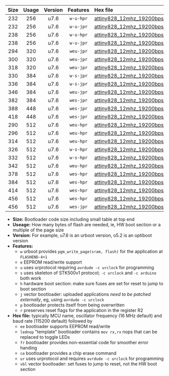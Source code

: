 |Size|Usage|Version|Features|Hex file|
|:-:|:-:|:-:|:-:|:--|
|232|256|u7.6|`w-u-hpr`|[attiny828_12mhz_19200bps_ur.hex](https://raw.githubusercontent.com/stefanrueger/urboot/main//attiny828_12mhz_19200bps_ur.hex)|
|232|256|u7.6|`w-u-jpr`|[attiny828_12mhz_19200bps_ur_vbl.hex](https://raw.githubusercontent.com/stefanrueger/urboot/main//attiny828_12mhz_19200bps_ur_vbl.hex)|
|238|256|u7.6|`w-u-hpr`|[attiny828_12mhz_19200bps_lednop_ur.hex](https://raw.githubusercontent.com/stefanrueger/urboot/main//attiny828_12mhz_19200bps_lednop_ur.hex)|
|238|256|u7.6|`w-u-jpr`|[attiny828_12mhz_19200bps_lednop_ur_vbl.hex](https://raw.githubusercontent.com/stefanrueger/urboot/main//attiny828_12mhz_19200bps_lednop_ur_vbl.hex)|
|294|320|u7.6|`weu-jpr`|[attiny828_12mhz_19200bps_ee_ur_vbl.hex](https://raw.githubusercontent.com/stefanrueger/urboot/main//attiny828_12mhz_19200bps_ee_ur_vbl.hex)|
|300|320|u7.6|`weu-jpr`|[attiny828_12mhz_19200bps_ee_lednop_ur_vbl.hex](https://raw.githubusercontent.com/stefanrueger/urboot/main//attiny828_12mhz_19200bps_ee_lednop_ur_vbl.hex)|
|318|320|u7.6|`weu-jpr`|[attiny828_12mhz_19200bps_ee_lednop_fr_ur_vbl.hex](https://raw.githubusercontent.com/stefanrueger/urboot/main//attiny828_12mhz_19200bps_ee_lednop_fr_ur_vbl.hex)|
|330|384|u7.6|`w-s-jpr`|[attiny828_12mhz_19200bps_vbl.hex](https://raw.githubusercontent.com/stefanrueger/urboot/main//attiny828_12mhz_19200bps_vbl.hex)|
|336|384|u7.6|`w-s-jpr`|[attiny828_12mhz_19200bps_lednop_vbl.hex](https://raw.githubusercontent.com/stefanrueger/urboot/main//attiny828_12mhz_19200bps_lednop_vbl.hex)|
|346|384|u7.6|`weu-jpr`|[attiny828_12mhz_19200bps_ee_lednop_fr_ce_ur_vbl.hex](https://raw.githubusercontent.com/stefanrueger/urboot/main//attiny828_12mhz_19200bps_ee_lednop_fr_ce_ur_vbl.hex)|
|382|384|u7.6|`wes-jpr`|[attiny828_12mhz_19200bps_ee_vbl.hex](https://raw.githubusercontent.com/stefanrueger/urboot/main//attiny828_12mhz_19200bps_ee_vbl.hex)|
|388|448|u7.6|`wes-jpr`|[attiny828_12mhz_19200bps_ee_lednop_vbl.hex](https://raw.githubusercontent.com/stefanrueger/urboot/main//attiny828_12mhz_19200bps_ee_lednop_vbl.hex)|
|418|448|u7.6|`wes-jpr`|[attiny828_12mhz_19200bps_ee_lednop_fr_vbl.hex](https://raw.githubusercontent.com/stefanrueger/urboot/main//attiny828_12mhz_19200bps_ee_lednop_fr_vbl.hex)|
|290|512|u7.6|`weu-hpr`|[attiny828_12mhz_19200bps_ee_ur.hex](https://raw.githubusercontent.com/stefanrueger/urboot/main//attiny828_12mhz_19200bps_ee_ur.hex)|
|296|512|u7.6|`weu-hpr`|[attiny828_12mhz_19200bps_ee_lednop_ur.hex](https://raw.githubusercontent.com/stefanrueger/urboot/main//attiny828_12mhz_19200bps_ee_lednop_ur.hex)|
|314|512|u7.6|`weu-hpr`|[attiny828_12mhz_19200bps_ee_lednop_fr_ur.hex](https://raw.githubusercontent.com/stefanrueger/urboot/main//attiny828_12mhz_19200bps_ee_lednop_fr_ur.hex)|
|326|512|u7.6|`w-s-hpr`|[attiny828_12mhz_19200bps.hex](https://raw.githubusercontent.com/stefanrueger/urboot/main//attiny828_12mhz_19200bps.hex)|
|332|512|u7.6|`w-s-hpr`|[attiny828_12mhz_19200bps_lednop.hex](https://raw.githubusercontent.com/stefanrueger/urboot/main//attiny828_12mhz_19200bps_lednop.hex)|
|342|512|u7.6|`weu-hpr`|[attiny828_12mhz_19200bps_ee_lednop_fr_ce_ur.hex](https://raw.githubusercontent.com/stefanrueger/urboot/main//attiny828_12mhz_19200bps_ee_lednop_fr_ce_ur.hex)|
|378|512|u7.6|`wes-hpr`|[attiny828_12mhz_19200bps_ee.hex](https://raw.githubusercontent.com/stefanrueger/urboot/main//attiny828_12mhz_19200bps_ee.hex)|
|384|512|u7.6|`wes-hpr`|[attiny828_12mhz_19200bps_ee_lednop.hex](https://raw.githubusercontent.com/stefanrueger/urboot/main//attiny828_12mhz_19200bps_ee_lednop.hex)|
|414|512|u7.6|`wes-hpr`|[attiny828_12mhz_19200bps_ee_lednop_fr.hex](https://raw.githubusercontent.com/stefanrueger/urboot/main//attiny828_12mhz_19200bps_ee_lednop_fr.hex)|
|456|512|u7.6|`wes-hpr`|[attiny828_12mhz_19200bps_ee_lednop_fr_ce.hex](https://raw.githubusercontent.com/stefanrueger/urboot/main//attiny828_12mhz_19200bps_ee_lednop_fr_ce.hex)|
|456|512|u7.6|`wes-jpr`|[attiny828_12mhz_19200bps_ee_lednop_fr_ce_vbl.hex](https://raw.githubusercontent.com/stefanrueger/urboot/main//attiny828_12mhz_19200bps_ee_lednop_fr_ce_vbl.hex)|

- **Size:** Bootloader code size including small table at top end
- **Useage:** How many bytes of flash are needed, ie, HW boot section or a multiple of the page size
- **Version:** For example, u7.6 is an urboot version, o5.2 is an optiboot version
- **Features:**
  + `w` urboot provides `pgm_write_page(sram, flash)` for the application at `FLASHEND-4+1`
  + `e` EEPROM read/write support
  + `u` uses urprotocol requiring `avrdude -c urclock` for programming
  + `s` uses skeleton of STK500v1 protocol; `-c urclock` and `-c arduino` both work
  + `h` hardware boot section: make sure fuses are set for reset to jump to boot section
  + `j` vector bootloader: uploaded applications *need to be patched externally*, eg, using `avrdude -c urclock`
  + `p` bootloader protects itself from being overwritten
  + `r` preserves reset flags for the application in the register R2
- **Hex file:** typically MCU name, oscillator frequency (16 MHz default) and baud rate (115200 default) followed by
  + `ee` bootloader supports EEPROM read/write
  + `lednop` "template" bootloader contains `mov rx,rx` nops that can be replaced to toggle LEDs
  + `fr` bootloader provides non-essential code for smoother error handing
  + `ce` bootloader provides a chip erase command
  + `ur` uses urprotocol and requires `avrdude -c urclock` for programming
  + `vbl` vector bootloader: set fuses to jump to reset, not the HW boot section
